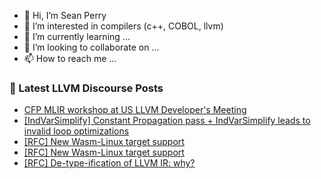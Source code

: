 - 👋 Hi, I’m Sean Perry
- 👀 I’m interested in compilers (c++, COBOL, llvm)
- 🌱 I’m currently learning ...
- 💞️ I’m looking to collaborate on ...
- 📫 How to reach me ...

<!---
s66perry/s66perry is a ✨ special ✨ repository because its `README.md` (this file) appears on your GitHub profile.
You can click the Preview link to take a look at your changes.
--->
### 📕 Latest LLVM Discourse Posts

<!-- DISCOURSE-LLVM:START -->
- [CFP MLIR workshop at US LLVM Developer&#39;s Meeting](https://discourse.llvm.org/t/cfp-mlir-workshop-at-us-llvm-developers-meeting/88388#post_1)
- [[IndVarSimplify] Constant Propagation pass + IndVarSimplify leads to invalid loop optimizations](https://discourse.llvm.org/t/indvarsimplify-constant-propagation-pass-indvarsimplify-leads-to-invalid-loop-optimizations/88387#post_1)
- [[RFC] New Wasm-Linux target support](https://discourse.llvm.org/t/rfc-new-wasm-linux-target-support/88203#post_7)
- [[RFC] New Wasm-Linux target support](https://discourse.llvm.org/t/rfc-new-wasm-linux-target-support/88203#post_6)
- [[RFC] De-type-ification of LLVM IR: why?](https://discourse.llvm.org/t/rfc-de-type-ification-of-llvm-ir-why/88257?page=5#post_85)
<!-- DISCOURSE-LLVM:END -->
